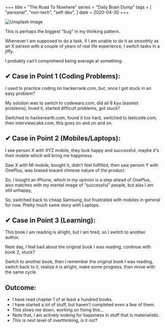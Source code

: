 +++
title = "The Road To Nowhere"
series = "Daily Brain Dump"
tags = [
    "personal",
    "non-tech",
    "self-dev",
]
date = 2020-04-30
+++

![Unsplash Image](https://source.unsplash.com/600x400/?awkward,smile,male "Unsplash Image")

This is perhaps the biggest "bug" in my thinking pattern.

Whenever I am supposed to do a task, if I am unable to do it as smoothly as an X person with a couple of years of real life experience, I switch tasks in a jiffy. 

I probably can’t comprehend being average at something. 


## ✔ Case in Point 1 (Coding Problems):

I used to practice coding on hackerrank.com, but, once I got stuck in an easy problem? 

My solution was to switch to codewars.com, did all 8 kyu (easiest problems), loved it, started difficult problems, got stuck? 

Switched to hackerearth.com, found it too hard, switched to leetcode.com, then interviewcake.com, this goes on and on and on.

## ✔ Case in Point 2 (Mobiles/Laptops):

I see person X with XYZ mobile, they look happy and successful, maybe it's their mobile which will bring me happiness. 

Saw X with Mi mobile, bought it, didn’t feel fulfilled, then saw person Y with OnePlus, was biased toward chinese nature of the product. 

So, I bought an iPhone, which in my opinion is a step ahead of OnePlus, also matches with my mental image of “successful” people, but alas I am still unhappy, 

So, switched back to cheap Samsung, but frustrated with mobiles in general for now. Pretty much same story with Laptops.

## ✔ Case in Point 3 (Learning):

This book I am reading is alright, but I am tired, so I switch to another author. 

Next day, I feel bad about the original book I was reading, continue with book 2, stuck? 

Switch to another book, then I remember the original book I was reading, switch back to it, realize it is alright, make some progress, then move with the same cycle.

## Outcome: 
- I have read chapter 1 of at least a hundred books. 
- I have started a lot of stuff, but haven’t completed even a few of them.
- This slows me down, working on fixing this...
- Note that, I am actively looking for happiness in stuff that is materialistic.
- This is next level of overthinking, is it not?